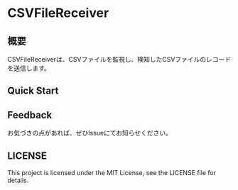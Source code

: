 # CSVFileReceiver

## 概要
CSVFileReceiverは、CSVファイルを監視し、検知したCSVファイルのレコードを送信します。

## Quick Start

## Feedback
お気づきの点があれば、ぜひIssueにてお知らせください。

## LICENSE
This project is licensed under the MIT License, see the LICENSE file for details.
